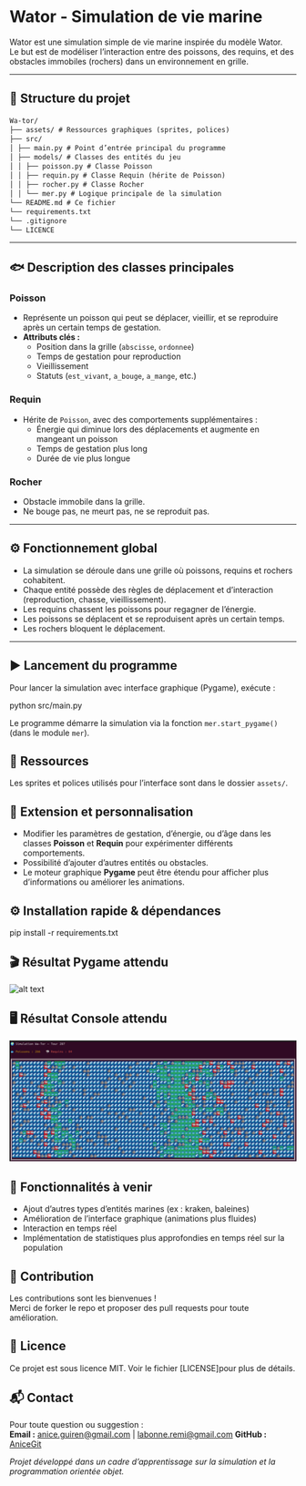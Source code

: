 # Wator - Simulation de vie marine

Wator est une simulation simple de vie marine inspirée du modèle Wator.  
Le but est de modéliser l’interaction entre des poissons, des requins, et des obstacles immobiles (rochers) dans un environnement en grille.

---

## 📁 Structure du projet
```
Wa-tor/
├── assets/ # Ressources graphiques (sprites, polices)
├── src/
│ ├── main.py # Point d’entrée principal du programme
│ ├── models/ # Classes des entités du jeu
│ │ ├── poisson.py # Classe Poisson
│ │ ├── requin.py # Classe Requin (hérite de Poisson)
│ │ ├── rocher.py # Classe Rocher
│ │ └── mer.py # Logique principale de la simulation
└── README.md # Ce fichier
└── requirements.txt
└── .gitignore
└── LICENCE
```

---

## 🐟 Description des classes principales

### Poisson
- Représente un poisson qui peut se déplacer, vieillir, et se reproduire après un certain temps de gestation.
- **Attributs clés :**
  - Position dans la grille (`abscisse`, `ordonnee`)
  - Temps de gestation pour reproduction
  - Vieillissement
  - Statuts (`est_vivant`, `a_bouge`, `a_mange`, etc.)

### Requin
- Hérite de `Poisson`, avec des comportements supplémentaires :
  - Énergie qui diminue lors des déplacements et augmente en mangeant un poisson
  - Temps de gestation plus long
  - Durée de vie plus longue

### Rocher
- Obstacle immobile dans la grille.  
- Ne bouge pas, ne meurt pas, ne se reproduit pas.

---

## ⚙️ Fonctionnement global

- La simulation se déroule dans une grille où poissons, requins et rochers cohabitent.
- Chaque entité possède des règles de déplacement et d’interaction (reproduction, chasse, vieillissement).
- Les requins chassent les poissons pour regagner de l’énergie.
- Les poissons se déplacent et se reproduisent après un certain temps.
- Les rochers bloquent le déplacement.

---

## ▶️ Lancement du programme

Pour lancer la simulation avec interface graphique (Pygame), exécute :

python src/main.py

Le programme démarre la simulation via la fonction `mer.start_pygame()` (dans le module `mer`).

## 🎨 Ressources

Les sprites et polices utilisés pour l’interface sont dans le dossier `assets/`.

## 🔧 Extension et personnalisation

- Modifier les paramètres de gestation, d’énergie, ou d’âge dans les classes **Poisson** et **Requin** pour expérimenter différents comportements.
- Possibilité d’ajouter d’autres entités ou obstacles.
- Le moteur graphique **Pygame** peut être étendu pour afficher plus d’informations ou améliorer les animations.

## ⚙️ Installation rapide & dépendances

pip install -r requirements.txt

## 🎬 Résultat Pygame attendu

![alt text](animiertes-gif-von-online-umwandeln-de.gif)

## 🖥️ Résultat Console attendu

![alt text](<Capture d’écran du 2025-05-15 16-37-36.png>)

## 🚀 Fonctionnalités à venir

- Ajout d’autres types d’entités marines (ex : kraken, baleines)
- Amélioration de l’interface graphique (animations plus fluides)
- Interaction en temps réel
- Implémentation de statistiques plus approfondies en temps réel sur la population

## 🤝 Contribution

Les contributions sont les bienvenues !  
Merci de forker le repo et proposer des pull requests pour toute amélioration.

## 📄 Licence

Ce projet est sous licence MIT. Voir le fichier [LICENSE]pour plus de détails.

## 📬 Contact

Pour toute question ou suggestion :  
**Email :** anice.guiren@gmail.com  |  labonne.remi@gmail.com
**GitHub :** [AniceGit](https://github.com/AniceGit/wa-tor)

*Projet développé dans un cadre d’apprentissage sur la simulation et la programmation orientée objet.*

